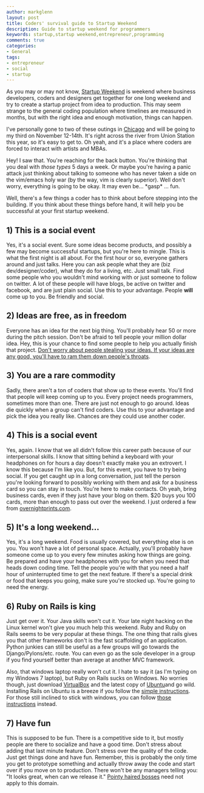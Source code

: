 ```yaml
---
author: markglenn
layout: post
title: Coders' survival guide to Startup Weekend
description: Guide to startup weekend for programmers
keywords: startup,startup weekend,entrepreneur,programming
comments: true
categories:
- General
tags:
- entrepreneur
- social
- startup
---
```


As you may or may not know, [Startup Weekend](http://startupweekend.org) is
weekend where business developers, coders and designers get together for one
long weekend and try to create a startup project from idea to production. This
may seem strange to the general coding population where timelines are measured
in months, but with the right idea and enough motivation, things can happen.

<!--more-->

I've personally gone to two of these outings in
[Chicago](http://chicago.startupweekend.org/) and will be going to my third on
November 12-14th. It's right across the river from Union Station this year, so
it's easy to get to. Oh yeah, and it's a place where coders are forced to
interact with artists and MBAs.

Hey! I saw that. You're reaching for the back button. You're thinking that you
deal with *those types* 5 days a week. Or maybe you're having a panic attack
just thinking about talking to someone who has never taken a side on the
vim/emacs holy war (by the way, vim is clearly superior). Well don't worry,
everything is going to be okay. It may even be... \*gasp\* ... fun.

Well, there's a few things a coder has to think about before stepping into the
building. If you think about these things before hand, it will help you be
successful at your first startup weekend.

## 1) This is a social event

Yes, it's a social event. Sure some ideas become products, and possibly a few
may become successful startups, but you're here to mingle. This is what the
first night is all about. For the first hour or so, everyone gathers around and
just talks. Here you can ask people what they are (biz dev/designer/coder),
what they do for a living, etc. Just small talk. Find some people who you
wouldn't mind working with or just someone to follow on twitter. A lot of these
people will have blogs, be active on twitter and facebook, and are just plain
social. Use this to your advantage. People **will** come up to you. Be friendly
and social.

## 2) Ideas are free, as in freedom

Everyone has an idea for the next big thing. You'll probably hear 50 or more
during the pitch session. Don't be afraid to tell people your million dollar
idea. Hey, this is your chance to find some people to help you actually finish
that project. [Don't worry about people stealing your ideas. If your ideas are any good, you'll have to ram them down people's throats](http://en.wikiquote.org/wiki/Howard_H._Aiken).

## 3) You are a rare commodity

Sadly, there aren't a ton of coders that show up to these events. You'll find
that people will keep coming up to you. Every project needs programmers,
sometimes more than one. There are just not enough to go around. Ideas die
quickly when a group can't find coders. Use this to your advantage and pick the
idea you really like. Chances are they could use another coder.

## 4) This is a social event

Yes, again. I know that we all didn't follow this career path because of our
interpersonal skills. I know that sitting behind a keyboard with your
headphones on for hours a day doesn't exactly make you an extrovert. I know
this because I'm like you. But, for this event, you have to try being social.
If you get caught up in a long conversation, just tell the person you're
looking forward to possibly working with them and ask for a business card so
you can stay in touch. You're here to make contacts. Oh yeah, bring business
cards, even if they just have your blog on them. $20 buys you 100 cards, more
than enough to pass out over the weekend. I just ordered a few 
from [overnightprints.com](http://www.overnightprints.com/businesscards).

## 5) It's a long weekend...

Yes, it's a long weekend. Food is usually covered, but everything else is on
you. You won't have a lot of personal space. Actually, you'll probably have
someone come up to you every few minutes asking how things are going. Be
prepared and have your headphones with you for when you need that heads down
coding time. Tell the people you're with that you need a half hour of
uninterrupted time to get the next feature. If there's a special drink or food
that keeps you going, make sure you're stocked up. You're going to need the
energy.

## 6) Ruby on Rails is king

Just get over it. Your Java skills won't cut it. Your late night hacking on the
Linux kernel won't give you much help this weekend. Ruby and Ruby on Rails
seems to be very popular at these things. The one thing that rails gives you
that other frameworks don't is the fast scaffolding of an application. Python
junkies can still be useful as a few groups will go towards the
Django/Pylons/etc. route. You can even go as the sole developer in a group if
you find yourself better than average at another MVC framework.

Also, that windows laptop really won't cut it. I hate to say it (as I'm typing
on my Windows 7 laptop), but Ruby on Rails sucks on Windows. No worries though,
just download [VirtualBox](http://www.virtualbox.org/) and the latest copy of
[Ubuntu](http://www.ubuntu.com/desktop)and go wild. Installing Rails on Ubuntu
is a breeze if you follow the [simple instructions](http://excid3.com/blog/2010/10/ruby-on-rails-3-and-mysql-on-ubuntu-10-10/).
For those still inclined to stick with windows, you can follow [those instructions](http://accidentaltechnologist.com/ruby-on-rails/running-rails-3-on-windows/)
instead.

## 7) Have fun

This is supposed to be fun. There is a competitive side to it, but mostly
people are there to socialize and have a good time. Don't stress about adding
that last minute feature. Don't stress over the quality of the code. Just get
things done and have fun. Remember, this is probably the only time you get to
prototype something and actually throw away the code and start over if you move
on to production. There won't be any managers telling you: "It looks great, when 
can we release it." [Pointy haired bosses](http://en.wikipedia.org/wiki/Pointy-haired_Boss) 
need not apply to this domain.
